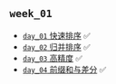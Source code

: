 ## `week_01`
- [`day_01` 快速排序](https://github.com/cherry77-cloud/Rookie2025_04/blob/main/week_01/day_01.md) ✅
- [`day_02` 归并排序](https://github.com/cherry77-cloud/Rookie2025_04/blob/main/week_01/day_02.md) ✅
- [`day_03` 高精度](https://github.com/cherry77-cloud/Rookie2025_04/blob/main/week_01/day_03.md) ✅
- [`day_04` 前缀和与差分](https://github.com/cherry77-cloud/Rookie2025_04/blob/main/week_01/day_04.md) ✅
